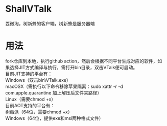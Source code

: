 # ShallVTalk

耍微淘，树新蜂的客户端，树新蜂是服务器端

# 用法  

fork仓库到本地，执行github action，然后会根据不同平台生成对应的软件，如果选择JIT方式编译与执行，需打开bin目录，双击VTalk便可启动。    
目前JIT支持的平台有：  
Windows（双击bin\VTalk.exe）    
macOSX（需执行以下命令移除苹果隔离：sudo xattr -r -d com.apple.quarantine 加上解压后文件夹路径）  
Linux（需要chmod +x）  
目前AOT支持的平台有：  
树莓派（64位，需要chmod +x）   
Windows（64位，提供exe和msi两种格式文件）   
